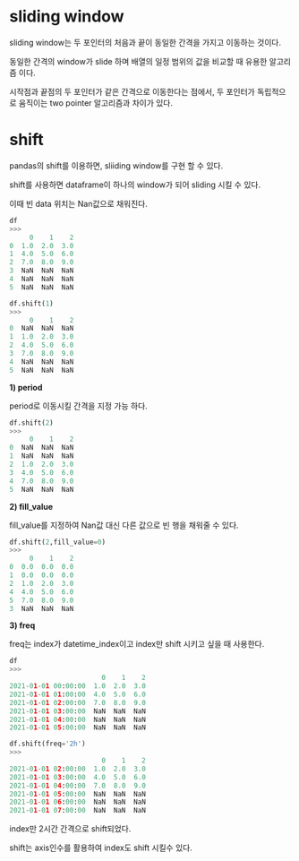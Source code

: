 # sliding window

sliding window는 두 포인터의 처음과 끝이 동일한 간격을 가지고 이동하는 것이다.

동일한 간격의 window가 slide 하며 배열의 일정 범위의 값을 비교할 때 유용한 알고리즘 이다.

시작점과 끝점의 두 포인터가 같은 간격으로 이동한다는 점에서, 두 포인터가 독립적으로 움직이는 two pointer 알고리즘과 차이가 있다.

# shift
pandas의 shift를 이용하면, sliiding window를 구현 할 수 있다.

shift를 사용하면 dataframe이 하나의 window가 되어 sliding 시킬 수 있다.

이때 빈 data 위치는 Nan값으로 채워진다.
```python
df
>>>
     0    1    2
0  1.0  2.0  3.0
1  4.0  5.0  6.0
2  7.0  8.0  9.0
3  NaN  NaN  NaN
4  NaN  NaN  NaN
5  NaN  NaN  NaN

df.shift(1)
>>>
     0    1    2
0  NaN  NaN  NaN
1  1.0  2.0  3.0
2  4.0  5.0  6.0
3  7.0  8.0  9.0
4  NaN  NaN  NaN
5  NaN  NaN  NaN
```
__1) period__ 

period로 이동시킬 간격을 지정 가능 하다.
```python
df.shift(2)
>>>
     0    1    2
0  NaN  NaN  NaN
1  NaN  NaN  NaN
2  1.0  2.0  3.0
3  4.0  5.0  6.0
4  7.0  8.0  9.0
5  NaN  NaN  NaN
```
__2) fill_value__ 

fill_value를 지정하여 Nan값 대신 다른 값으로 빈 행을 채워줄 수 있다.
```python
df.shift(2,fill_value=0)
>>>
     0    1    2
0  0.0  0.0  0.0
1  0.0  0.0  0.0
2  1.0  2.0  3.0
4  4.0  5.0  6.0
5  7.0  8.0  9.0
3  NaN  NaN  NaN
```

__3) freq__ 

freq는 index가 datetime_index이고 index만 shift 시키고 싶을 때 사용한다.

```python
df
>>>
                       0    1    2
2021-01-01 00:00:00  1.0  2.0  3.0
2021-01-01 01:00:00  4.0  5.0  6.0
2021-01-01 02:00:00  7.0  8.0  9.0
2021-01-01 03:00:00  NaN  NaN  NaN
2021-01-01 04:00:00  NaN  NaN  NaN
2021-01-01 05:00:00  NaN  NaN  NaN

df.shift(freq='2h')
>>>
                       0    1    2
2021-01-01 02:00:00  1.0  2.0  3.0
2021-01-01 03:00:00  4.0  5.0  6.0
2021-01-01 04:00:00  7.0  8.0  9.0
2021-01-01 05:00:00  NaN  NaN  NaN
2021-01-01 06:00:00  NaN  NaN  NaN
2021-01-01 07:00:00  NaN  NaN  NaN
```
index만 2시간 간격으로 shift되었다.

shift는 axis인수를 활용하여 index도 shift 시킬수 있다.
